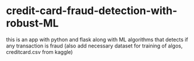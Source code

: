 # credit-card-fraud-detection-with-robust-ML
this is an app with python and flask along with ML algorithms that detects if any transaction is fraud
(also add necessary dataset for training of algos, creditcard.csv from kaggle)
